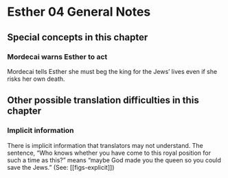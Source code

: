# Esther 04 General Notes

## Special concepts in this chapter

### Mordecai warns Esther to act

Mordecai tells Esther she must beg the king for the Jews’ lives even if she risks her own death.

## Other possible translation difficulties in this chapter

### Implicit information

There is implicit information that translators may not understand. The sentence, “Who knows whether you have come to this royal position for such a time as this?” means “maybe God made you the queen so you could save the Jews.” (See: [[figs-explicit]])